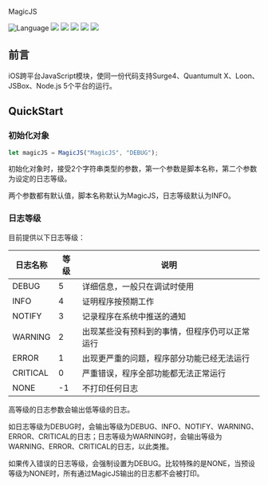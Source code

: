 MagicJS

![Language](https://img.shields.io/badge/Language-JavaScript-yellow) ![](https://img.shields.io/badge/platform-Surge-brightgreen) ![](https://img.shields.io/badge/platform-QuantumultX-brightgreen) ![](https://img.shields.io/badge/platform-Loon-brightgreen) ![](https://img.shields.io/badge/platform-Node.js-brightgreen) ![](https://img.shields.io/badge/platform-JSBox-brightgreen)

## 前言

iOS跨平台JavaScript模块，使同一份代码支持Surge4、Quantumult X、Loon、JSBox、Node.js 5个平台的运行。

## QuickStart

### 初始化对象

```javascript
let magicJS = MagicJS("MagicJS", "DEBUG");
```

初始化对象时，接受2个字符串类型的参数，第一个参数是脚本名称，第二个参数为设定的日志等级。

两个参数都有默认值，脚本名称默认为MagicJS，日志等级默认为INFO。

### 日志等级

目前提供以下日志等级：

| 日志名称 | 等级 | 说明                                           |
| -------- | ---- | ---------------------------------------------- |
| DEBUG    | 5    | 详细信息，一般只在调试时使用                   |
| INFO     | 4    | 证明程序按预期工作                             |
| NOTIFY   | 3    | 记录程序在系统中推送的通知                     |
| WARNING  | 2    | 出现某些没有预料到的事情，但程序仍可以正常运行 |
| ERROR    | 1    | 出现更严重的问题，程序部分功能已经无法运行     |
| CRITICAL | 0    | 严重错误，程序全部功能都无法正常运行           |
| NONE     | -1   | 不打印任何日志                                 |

高等级的日志参数会输出低等级的日志。

如日志等级为DEBUG时，会输出等级为DEBUG、INFO、NOTIFY、WARNING、ERROR、CRITICAL的日志；日志等级为WARNING时，会输出等级为WARNING、ERROR、CRITICAL的日志，以此类推。

如果传入错误的日志等级，会强制设置为DEBUG。比较特殊的是NONE，当预设等级为NONE时，所有通过MagicJS输出的日志都不会被打印。

